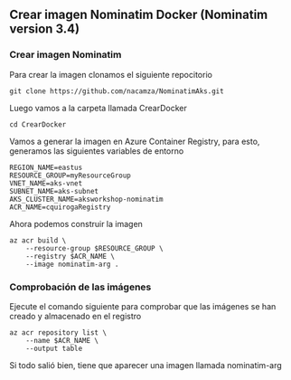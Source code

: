 ## Crear imagen Nominatim Docker (Nominatim version 3.4)
### Crear imagen Nominatim
Para crear la imagen clonamos el siguiente repocitorio
````
git clone https://github.com/nacamza/NominatimAks.git
````
Luego vamos a la carpeta llamada CrearDocker 
````
cd CrearDocker
````
Vamos a generar la imagen en Azure Container Registry, para esto, generamos las siguientes variables de entorno
````
REGION_NAME=eastus
RESOURCE_GROUP=myResourceGroup
VNET_NAME=aks-vnet
SUBNET_NAME=aks-subnet
AKS_CLUSTER_NAME=aksworkshop-nominatim
ACR_NAME=cquirogaRegistry
````
Ahora podemos construir la imagen
````
az acr build \
    --resource-group $RESOURCE_GROUP \
    --registry $ACR_NAME \
    --image nominatim-arg .
````
### Comprobación de las imágenes
Ejecute el comando siguiente para comprobar que las imágenes se han creado y almacenado en el registro
````
az acr repository list \
    --name $ACR_NAME \
    --output table
````
Si todo salió bien, tiene que aparecer una imagen llamada nominatim-arg
